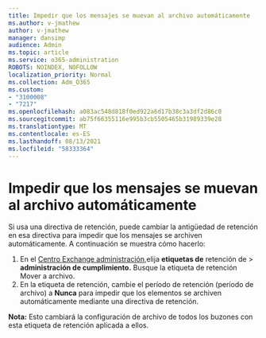 ```yaml
---
title: Impedir que los mensajes se muevan al archivo automáticamente
ms.author: v-jmathew
author: v-jmathew
manager: dansimp
audience: Admin
ms.topic: article
ms.service: o365-administration
ROBOTS: NOINDEX, NOFOLLOW
localization_priority: Normal
ms.collection: Adm_O365
ms.custom:
- "3100008"
- "7217"
ms.openlocfilehash: a083ac548d818f0ed922a6d17b38c3a3df2d86c0
ms.sourcegitcommit: ab75f66355116e995b3cb5505465b31989339e28
ms.translationtype: MT
ms.contentlocale: es-ES
ms.lasthandoff: 08/13/2021
ms.locfileid: "58333364"
---
```

# <a name="stop-messages-from-moving-to-the-archive-automatically"></a>Impedir que los mensajes se muevan al archivo automáticamente

Si usa una directiva de retención, puede cambiar la antigüedad de retención en esa directiva para impedir que los mensajes se archiven automáticamente. A continuación se muestra cómo hacerlo:

1. En el [Centro Exchange administración,](https://go.microsoft.com/fwlink/?linkid=2059104)elija **etiquetas de** retención de  >  **administración de cumplimiento.** Busque la etiqueta de retención Mover a archivo.
2. En la etiqueta de retención, cambie el período de retención (período de archivo) a **Nunca** para impedir que los elementos se archiven automáticamente mediante una directiva de retención.

**Nota:** Esto cambiará la configuración de archivo de todos los buzones con esta etiqueta de retención aplicada a ellos.
